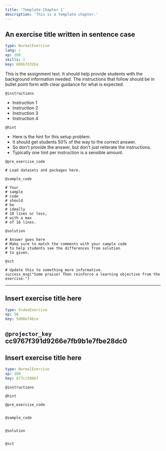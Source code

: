 ```yaml
---
title: 'Template Chapter 1'
description: 'This is a template chapter.'
---
```


## An exercise title written in sentence case

```yaml
type: NormalExercise 
lang: r
xp: 100 
skills: 1
key: 80bb7d326a   
```


This is the assignment text. It should help provide students with the background information needed.
The instructions that follow should be in bullet point form with clear guidance for what is expected.


`@instructions`
- Instruction 1
- Instruction 2
- Instruction 3
- Instruction 4

`@hint`
- Here is the hint for this setup problem. 
- It should get students 50% of the way to the correct answer.
- So don't provide the answer, but don't just reiterate the instructions.
- Typically one hint per instruction is a sensible amount.

`@pre_exercise_code`
```{r}
# Load datasets and packages here.
```
`@sample_code`
```{r}
# Your
# sample
# code
# should
# be
# ideally
# 10 lines or less,
# with a max
# of 16 lines.
```
`@solution`
```{r}
# Answer goes here
# Make sure to match the comments with your sample code
# to help students see the differences from solution
# to given.
```
`@sct`
```{r}
# Update this to something more informative.
success_msg("Some praise! Then reinforce a learning objective from the exercise.")
```
---

## Insert exercise title here

```yaml
type: VideoExercise 
xp: 50 
key: 5d08ef4bce   
```

`@projector_key`
cc9767f391d9266e7fb9b1e7fbe28dc0
---

## Insert exercise title here

```yaml
type: NormalExercise 
xp: 100 
key: 877cc5966f   
```





`@instructions`


`@hint`


`@pre_exercise_code`

```{r}

```


`@sample_code`

```{r}

```


`@solution`

```{r}

```


`@sct`

```{r}

```

